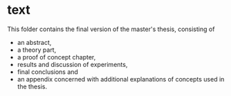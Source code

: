 # text

This folder contains the final version of the master's thesis, consisting of
- an abstract,
- a theory part,
- a proof of concept chapter,
- results and discussion of experiments,
- final conclusions and
- an appendix concerned with additional explanations of concepts used in the thesis.
